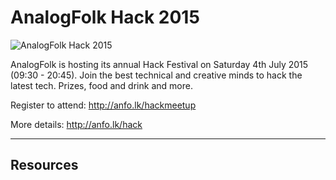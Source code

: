 AnalogFolk Hack 2015
===================
![AnalogFolk Hack 2015](https://pbs.twimg.com/media/CHSuVOCUYAATrln.jpg)

AnalogFolk is hosting its annual Hack Festival on Saturday 4th July 2015 (09:30 - 20:45). Join the best technical and creative minds to hack the latest tech. Prizes, food and drink and more.

Register to attend: http://anfo.lk/hackmeetup

More details: http://anfo.lk/hack

----------

Resources
-------------
